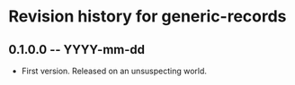 # Revision history for generic-records

## 0.1.0.0  -- YYYY-mm-dd

* First version. Released on an unsuspecting world.
